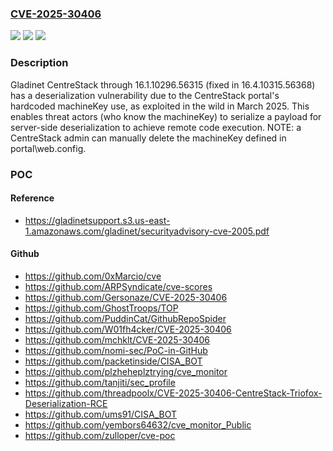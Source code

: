 ### [CVE-2025-30406](https://cve.mitre.org/cgi-bin/cvename.cgi?name=CVE-2025-30406)
![](https://img.shields.io/static/v1?label=Product&message=CentreStack&color=blue)
![](https://img.shields.io/static/v1?label=Version&message=0%20&color=brightgreen)
![](https://img.shields.io/static/v1?label=Vulnerability&message=CWE-321%20Use%20of%20Hard-coded%20Cryptographic%20Key&color=brightgreen)

### Description

Gladinet CentreStack through 16.1.10296.56315 (fixed in 16.4.10315.56368) has a deserialization vulnerability due to the CentreStack portal's hardcoded machineKey use, as exploited in the wild in March 2025. This enables threat actors (who know the machineKey) to serialize a payload for server-side deserialization to achieve remote code execution. NOTE: a CentreStack admin can manually delete the machineKey defined in portal\web.config.

### POC

#### Reference
- https://gladinetsupport.s3.us-east-1.amazonaws.com/gladinet/securityadvisory-cve-2005.pdf

#### Github
- https://github.com/0xMarcio/cve
- https://github.com/ARPSyndicate/cve-scores
- https://github.com/Gersonaze/CVE-2025-30406
- https://github.com/GhostTroops/TOP
- https://github.com/PuddinCat/GithubRepoSpider
- https://github.com/W01fh4cker/CVE-2025-30406
- https://github.com/mchklt/CVE-2025-30406
- https://github.com/nomi-sec/PoC-in-GitHub
- https://github.com/packetinside/CISA_BOT
- https://github.com/plzheheplztrying/cve_monitor
- https://github.com/tanjiti/sec_profile
- https://github.com/threadpoolx/CVE-2025-30406-CentreStack-Triofox-Deserialization-RCE
- https://github.com/ums91/CISA_BOT
- https://github.com/yembors64632/cve_monitor_Public
- https://github.com/zulloper/cve-poc

